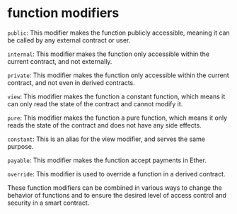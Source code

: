 # function modifiers

`public`: This modifier makes the function publicly accessible, meaning it can be called by any external contract or user.

`internal`: This modifier makes the function only accessible within the current contract, and not externally.

`private`: This modifier makes the function only accessible within the current contract, and not even in derived contracts.

`view`: This modifier makes the function a constant function, which means it can only read the state of the contract and cannot modify it.

`pure`: This modifier makes the function a pure function, which means it only reads the state of the contract and does not have any side effects.

`constant`: This is an alias for the view modifier, and serves the same purpose.

`payable`: This modifier makes the function accept payments in Ether.

`override`: This modifier is used to override a function in a derived contract.

These function modifiers can be combined in various ways to change the behavior of functions and to ensure the desired level of access control and security in a smart contract.